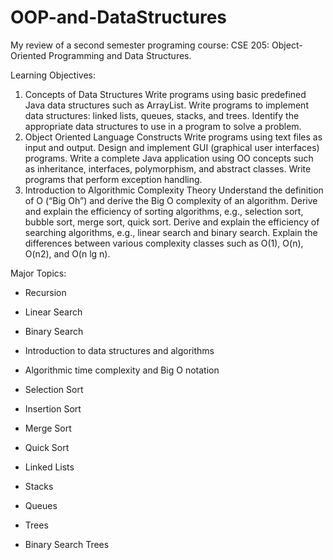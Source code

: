 # OOP-and-DataStructures
My review of a second semester programing course: CSE 205: Object-Oriented Programming and Data Structures.

Learning Objectives:
1. Concepts of Data Structures
  Write programs using basic predefined Java data structures such as ArrayList.
  Write programs to implement data structures: linked lists, queues, stacks, and trees.
  Identify the appropriate data structures to use in a program to solve a problem.
2. Object Oriented Language Constructs
  Write programs using text files as input and output.
  Design and implement GUI (graphical user interfaces) programs.
  Write a complete Java application using OO concepts such as inheritance, interfaces, polymorphism, and abstract classes.
  Write programs that perform exception handling.
3. Introduction to Algorithmic Complexity Theory
  Understand the definition of O (“Big Oh”) and derive the Big O complexity of an algorithm.
  Derive and explain the efficiency of sorting algorithms, e.g., selection sort, bubble sort, merge sort, quick sort.
  Derive and explain the efficiency of searching algorithms, e.g., linear search and binary search.
  Explain the differences between various complexity classes such as O(1), O(n), O(n2), and O(n lg n).

Major Topics:

- Recursion
- Linear Search
- Binary Search
- Introduction to data structures and algorithms
- Algorithmic time complexity and Big O notation

- Selection Sort
- Insertion Sort
- Merge Sort
- Quick Sort
- Linked Lists
- Stacks
- Queues

- Trees
- Binary Search Trees
